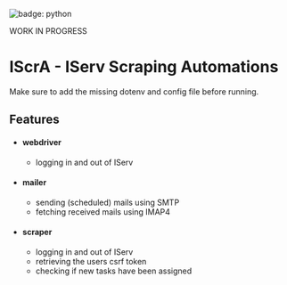 ![badge: python](https://img.shields.io/badge/Lang-Python-informational?style=for-the-badge&logo=Python&logoColor=white&color=fcd132)

WORK IN PROGRESS

# IScrA - IServ Scraping Automations
Make sure to add the missing dotenv and config file before running.

## Features
- #### webdriver
  - logging in and out of IServ
- #### mailer
  - sending (scheduled) mails using SMTP
  - fetching received mails using IMAP4
- #### scraper
  - logging in and out of IServ
  - retrieving the users csrf token
  - checking if new tasks have been assigned
